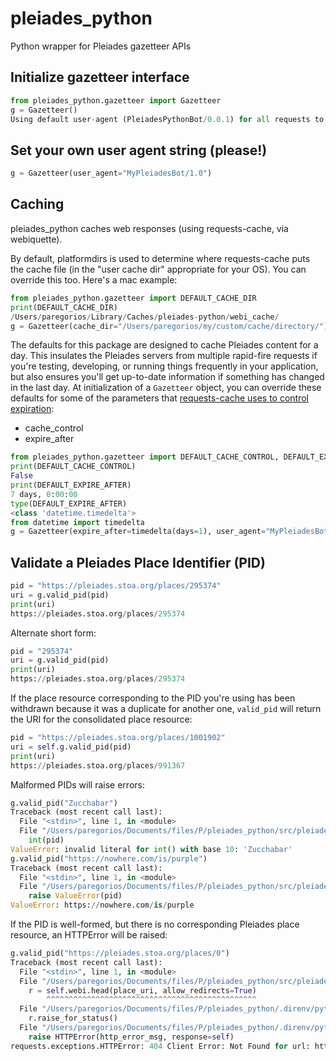 # pleiades_python

Python wrapper for Pleiades gazetteer APIs

## Initialize gazetteer interface

```python
from pleiades_python.gazetteer import Gazetteer
g = Gazetteer()
Using default user-agent (PleiadesPythonBot/0.0.1) for all requests to the Pleiades gazetteer website. We strongly prefer you define your own unique user-agent string and pass it to the Gazetteer class at instantiation.
```

## Set your own user agent string (please!)

```python
g = Gazetteer(user_agent="MyPleiadesBot/1.0")
```

## Caching

pleiades_python caches web responses (using requests-cache, via webiquette). 

By default, platformdirs is used to determine where requests-cache puts the cache file (in the "user cache dir" appropriate for your OS). You can override this too. Here's a mac example:

```python
from pleiades_python.gazetteer import DEFAULT_CACHE_DIR
print(DEFAULT_CACHE_DIR)
/Users/paregorios/Library/Caches/pleiades-python/webi_cache/
g = Gazetteer(cache_dir="/Users/paregorios/my/custom/cache/directory/")
```

The defaults for this package are designed to cache Pleiades content for a day. This insulates the Pleiades servers from multiple rapid-fire requests if you're testing, developing, or running things frequently in your application, but also ensures you'll get up-to-date information if something has changed in the last day. At initialization of a `Gazetteer` object, you can override these defaults for some of the parameters that [requests-cache uses to control expiration](https://requests-cache.readthedocs.io/en/stable/user_guide/expiration.html): 

- cache_control
- expire_after

```python
from pleiades_python.gazetteer import DEFAULT_CACHE_CONTROL, DEFAULT_EXPIRE_AFTER
print(DEFAULT_CACHE_CONTROL)
False
print(DEFAULT_EXPIRE_AFTER)
7 days, 0:00:00
type(DEFAULT_EXPIRE_AFTER)
<class 'datetime.timedelta'>
from datetime import timedelta
g = Gazetteer(expire_after=timedelta(days=1), user_agent="MyPleiadesBot/1.0")
```



## Validate a Pleiades Place Identifier (PID)

```python
pid = "https://pleiades.stoa.org/places/295374"
uri = g.valid_pid(pid)
print(uri)
https://pleiades.stoa.org/places/295374
```

Alternate short form:

```python
pid = "295374"
uri = g.valid_pid(pid)
print(uri)
https://pleiades.stoa.org/places/295374
```

If the place resource corresponding to the PID you're using has been withdrawn because it was a duplicate for another one, `valid_pid` will return the URI for the consolidated place resource:

```python
pid = "https://pleiades.stoa.org/places/1001902"
uri = self.g.valid_pid(pid)
print(uri)
https://pleiades.stoa.org/places/991367
```

Malformed PIDs will raise errors:

```python
g.valid_pid("Zucchabar")
Traceback (most recent call last):
  File "<stdin>", line 1, in <module>
  File "/Users/paregorios/Documents/files/P/pleiades_python/src/pleiades_python/gazetteer.py", line 70, in valid_pid
    int(pid)
ValueError: invalid literal for int() with base 10: 'Zucchabar'
g.valid_pid("https://nowhere.com/is/purple")
Traceback (most recent call last):
  File "<stdin>", line 1, in <module>
  File "/Users/paregorios/Documents/files/P/pleiades_python/src/pleiades_python/gazetteer.py", line 91, in valid_pid
    raise ValueError(pid)
ValueError: https://nowhere.com/is/purple
```

If the PID is well-formed, but there is no corresponding Pleiades place resource, an HTTPError will be raised:

```python
g.valid_pid("https://pleiades.stoa.org/places/0")
Traceback (most recent call last):
  File "<stdin>", line 1, in <module>
  File "/Users/paregorios/Documents/files/P/pleiades_python/src/pleiades_python/gazetteer.py", line 92, in valid_pid
    r = self.webi.head(place_uri, allow_redirects=True)
        ^^^^^^^^^^^^^^^^^^^^^^^^^^^^^^^^^^^^^^^^^^^^^^^
  File "/Users/paregorios/Documents/files/P/pleiades_python/.direnv/python-3.11.3/lib/python3.11/site-packages/webiquette/webi.py", line 213, in head
    r.raise_for_status()
  File "/Users/paregorios/Documents/files/P/pleiades_python/.direnv/python-3.11.3/lib/python3.11/site-packages/requests/models.py", line 1021, in raise_for_status
    raise HTTPError(http_error_msg, response=self)
requests.exceptions.HTTPError: 404 Client Error: Not Found for url: https://pleiades.stoa.org/places/0
```
